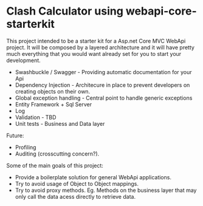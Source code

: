 # Clash Calculator using webapi-core-starterkit

This project intended to be a starter kit for a Asp.net Core MVC WebApi project. It will be composed by a layered architecture 
and it will have pretty much everything that you would want already set for you to start your development.

* Swashbuckle / Swagger - Providing automatic documentation for your Api
* Dependency Injection - Architecure in place to prevent developers on creating objects on their own.
* Global exception handling - Central point to handle generic exceptions
* Entity Framework + Sql Server 
* Log
* Validation - TBD
* Unit tests - Business and Data layer

Future:
* Profiling
* Auditing (crosscutting concern?).

Some of the main goals of this project:

* Provide a boilerplate solution for general WebApi applications.
* Try to avoid usage of Object to Object mappings.
* Try to avoid proxy methods. Eg. Methods on the business layer that may only call the data acess directly to retrieve data.
